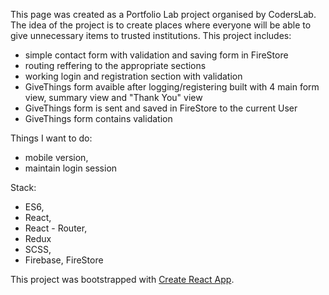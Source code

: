 This page was created as a Portfolio Lab project organised by CodersLab.
The idea of the project is to create places where everyone will be able to give unnecessary items to trusted institutions.
This project includes:
 - simple contact form with validation and saving form in FireStore
 - routing reffering to the appropriate sections
 - working login and registration section with validation
 - GiveThings form avaible after logging/registering built with 4 main form view, summary view and "Thank You" view
 - GiveThings form is sent and saved in FireStore to the current User
 - GiveThings form contains validation
 
 
 
Things I want to do:
 - mobile version,
 - maintain login session

Stack:
- ES6,
- React, 
- React - Router,
- Redux
- SCSS,
- Firebase, FireStore

This project was bootstrapped with [Create React App](https://github.com/facebook/create-react-app).



